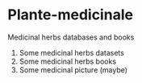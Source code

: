 # Plante-medicinale
Medicinal herbs databases and books
1. Some medicinal herbs datasets
2. Some medicinal herbs books
3. Some medicinal picture (maybe)
